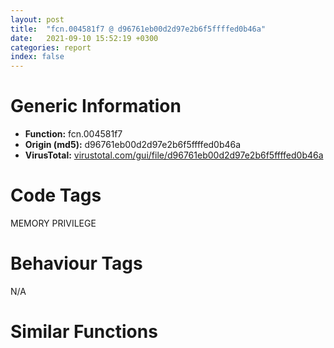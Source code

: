 ```yaml
---
layout: post
title:  "fcn.004581f7 @ d96761eb00d2d97e2b6f5ffffed0b46a"
date:   2021-09-10 15:52:19 +0300
categories: report
index: false
---
```


# Generic Information
- **Function:** fcn.004581f7
- **Origin (md5):** d96761eb00d2d97e2b6f5ffffed0b46a
- **VirusTotal:** [virustotal.com/gui/file/d96761eb00d2d97e2b6f5ffffed0b46a][virustotal_ref]

# Code Tags
<span class="tag" id="MEMORY">MEMORY</span>
<span class="tag" id="PRIVILEGE">PRIVILEGE</span>


# Behaviour Tags
<span class="bhv-tag" id="na">N/A</span>

# Similar Functions
<script type="text/javascript" src="https://www.gstatic.com/charts/loader.js"></script>
<script type="text/javascript">

    google.charts.load('current', {'packages':['corechart']});
    google.charts.setOnLoadCallback(drawChart);

    function drawChart() {
    var data = new google.visualization.DataTable();
        data.addColumn('number', 'X');
        data.addColumn('number', 'Y');
        data.addColumn({type: 'string', role: 'tooltip', 'p': {'html': true}});
        data.addColumn({'type': 'string', 'role': 'style'});
        
        data.addRows([
    [91.08039855957031, 206.0530242919922, '<b><a href="/report/fcn.004581f7@d96761eb00d2d97e2b6f5ffffed0b46a">fcn.004581f7</a><br>@d96761eb00d2d97e2b6f5ffffed0b46a</b><br>push ebp<br>mov ebp, esp<br>sub esp, 0x30<br>push ebx<br>push esi<br>push edi<br>lea eax, [ebp-0x18]<br>mov dword[ebp-0x14], 4<br>push eax<br>xor ebx, ebx<br>lea eax, [ebp-0x10]<br>push ecx<br>mov ecx, dword[ebp+8]<br>lea edx, [ebp-0x14]<br>mov esi, ebx<br>mov dword[ebp-0x10], ebx<br>push eax<br>mov dword[ebp-8], ebx<br>mov edi, ebx<br>mov dword[ebp-0xc], esi<br>call fcn.0045874a<br>add esp, 0xc<br>test al, al<br>je 0x4583cb<br>push dword[ebp-0x18]<br>lea ecx, [ebp-8]<br>call fcn.004587e7<br>pop ecx<br>test al, al<br>je 0x4583cb<br>lea eax, [ebp-0x24]<br>mov dword[ebp-4], ebx<br>push eax<br>lea eax, [ebp-4]<br>push eax<br>lea eax, [ebp-0x1c]<br>push eax<br>push dword[ebp-0x10]<br>call dword[sym.imp.ADVAPI32.dll_GetSecurityDescriptorDacl]<br>test eax, eax<br>je 0x4583cb<br>push 0xc<br>lea eax, [ebp-0x30]<br>push ebx<br>push eax<br>call fcn.00423020<br>add esp, 0xc<br>mov dword[ebp-0x2c], 8<br>cmp dword[ebp-4], ebx<br>je 0x45829d<br>push 2<br>push 0xc<br>lea eax, [ebp-0x30]<br>push eax<br>push dword[ebp-4]<br>call dword[sym.imp.ADVAPI32.dll_GetAclInformation]<br>test eax, eax<br>je 0x4583cb<br>push dword[ebp+0xc]<br>call dword[sym.imp.ADVAPI32.dll_GetLengthSid]<br>mov ecx, dword[ebp-0x2c]<br>push ecx<br>lea edx, [ecx+0x10]<br>lea edx, [edx+eax*2]<br>lea ecx, [ebp-0xc]<br>call fcn.004587b3<br>mov esi, dword[ebp-0xc]<br>pop ecx<br>test al, al<br>je 0x4583cb<br>cmp dword[ebp-0x1c], ebx<br>je 0x458313<br>mov ecx, dword[ebp-0x30]<br>test ecx, ecx<br>je 0x458313<br>mov eax, ebx<br>mov dword[ebp-0xc], eax<br>lea ecx, [ebp-0x20]<br>push ecx<br>push eax<br>push dword[ebp-4]<br>call dword[sym.imp.ADVAPI32.dll_GetAce]<br>test eax, eax<br>je 0x4583cb<br>mov ecx, dword[ebp-0x20]<br>movzx eax, word[ecx+2]<br>push eax<br>push ecx<br>push 0xffffffffffffffff<br>push 2<br>push esi<br>call dword[sym.imp.ADVAPI32.dll_AddAce]<br>test eax, eax<br>je 0x4583cb<br>mov eax, dword[ebp-0xc]<br>inc eax<br>mov dword[ebp-0xc], eax<br>cmp eax, dword[ebp-0x30]<br>jb 0x4582d5<br>push dword[ebp+0xc]<br>call dword[sym.imp.ADVAPI32.dll_GetLengthSid]<br>add eax, 8<br>push eax<br>push 8<br>mov dword[ebp-0x20], eax<br>call dword[sym.imp.KERNEL32.dll_GetProcessHeap]<br>push eax<br>call dword[sym.imp.KERNEL32.dll_HeapAlloc]<br>mov edi, eax<br>test edi, edi<br>je 0x4583cb<br>mov eax, dword[ebp-0x20]<br>push dword[ebp+0xc]<br>mov word[edi+2], ax<br>lea eax, [edi+8]<br>push eax<br>push dword[ebp+0xc]<br>call dword[sym.imp.ADVAPI32.dll_GetLengthSid]<br>push eax<br>call dword[sym.imp.ADVAPI32.dll_CopySid]<br>test eax, eax<br>je 0x4583cb<br>mov ecx, dword[ebp+0x10]<br>add ecx, 4<br>mov dword[ebp+0xc], ebx<br>mov dword[ebp+0x10], ecx<br>mov al, byte[ecx-4]<br>mov byte[edi], al<br>mov al, byte[ecx-3]<br>mov byte[edi+1], al<br>mov eax, dword[ecx]<br>mov dword[edi+4], eax<br>movzx eax, word[edi+2]<br>push eax<br>push edi<br>push 0xffffffffffffffff<br>push 2<br>push esi<br>call dword[sym.imp.ADVAPI32.dll_AddAce]<br>test eax, eax<br>je 0x4583cb<br>mov eax, dword[ebp+0xc]<br>mov ecx, dword[ebp+0x10]<br>inc eax<br>add ecx, 0xc<br>mov dword[ebp+0xc], eax<br>mov dword[ebp+0x10], ecx<br>cmp eax, 1<br>jb 0x45836a<br>push ebx<br>push esi<br>push 1<br>push dword[ebp-8]<br>call dword[sym.imp.ADVAPI32.dll_SetSecurityDescriptorDacl]<br>test eax, eax<br>je 0x4583cb<br>push dword[ebp-8]<br>lea eax, [ebp-0x14]<br>push eax<br>push dword[ebp+8]<br>call dword[sym.imp.USER32.dll_SetUserObjectSecurity]<br>test eax, eax<br>je 0x4583cb<br>mov bl, 1<br>mov ecx, dword[ebp-0x10]<br>call fcn.004586b3<br>mov ecx, dword[ebp-8]<br>call fcn.004586b3<br>mov ecx, esi<br>call fcn.004586b3<br>mov ecx, edi<br>call fcn.004586b3<br>pop edi<br>pop esi<br>mov al, bl<br>pop ebx<br>mov esp, ebp<br>pop ebp<br>ret 0x10<br><eoc> ', 'point { fill-color: #e0440e; }'],
[-129.91482543945312, -182.7113494873047, '<b><a href="/report/fcn.0041cbc1@912f1d013a0d6151bc7a7cef6da1b2a0">fcn.0041cbc1</a><br>@912f1d013a0d6151bc7a7cef6da1b2a0</b><br>push ebp<br>mov ebp, esp<br>sub esp, 0x38<br>mov eax, dword[0x4b8744]<br>xor eax, ebp<br>mov dword[ebp-4], eax<br>push ebx<br>push esi<br>push edi<br>mov edi, ecx<br>call fcn.0041cd0b<br>mov eax, dword[ebp+8]<br>xor esi, esi<br>push 0xf0000000<br>inc esi<br>mov dword[edi+0xc], eax<br>push esi<br>xor ebx, ebx<br>mov dword[edi], vtable.Decryptor_struct__bool___cdecl_SearchOffers_class_Json::Value_const___struct_HWND_____struct_SearchPayload__::_33::DLL_DATA_.0<br>push str.Microsoft_Enhanced_Cryptographic_Provider_v1.0<br>push ebx<br>lea eax, [ebp-0x30]<br>mov dword[edi+4], ebx<br>push eax<br>mov byte[edi+8], bl<br>mov dword[edi+0x10], ebx<br>call dword[sym.imp.ADVAPI32.dll_CryptAcquireContextW]<br>test eax, eax<br>je 0x41ccf1<br>push 0x18<br>pop eax<br>push eax<br>mov ecx, edi<br>mov dword[ebp-0x28], 0x208<br>mov dword[ebp-0x24], 0x6603<br>mov dword[ebp-0x20], eax<br>call fcn.0041ce9a<br>push eax<br>lea eax, [ebp-0x1c]<br>push eax<br>call fcn.0047b870<br>add esp, 0xc<br>lea eax, [ebp-0x2c]<br>push eax<br>push esi<br>push ebx<br>push 0x24<br>lea eax, [ebp-0x28]<br>push eax<br>push dword[ebp-0x30]<br>call dword[sym.imp.ADVAPI32.dll_CryptImportKey]<br>test eax, eax<br>je 0x41cce7<br>push ebx<br>lea eax, [ebp-0x34]<br>mov dword[ebp-0x34], esi<br>mov esi, dword[sym.imp.ADVAPI32.dll_CryptSetKeyParam]<br>push eax<br>push 4<br>push dword[ebp-0x2c]<br>call esi<br>test eax, eax<br>je 0x41ccde<br>push ebx<br>mov ecx, edi<br>call fcn.00412ce8<br>push eax<br>push 1<br>push dword[ebp-0x2c]<br>call esi<br>test eax, eax<br>je 0x41ccde<br>mov eax, dword[ebp+0xc]<br>push 0xffffffffffffffe0<br>pop ecx<br>sub ecx, eax<br>test eax, eax<br>cmovns ecx, eax<br>add ecx, 3<br>and ecx, 0xfffffffc<br>push ecx<br>mov dword[edi+0x10], ecx<br>call fcn.0047ac3c<br>pop ecx<br>push dword[edi+0x10]<br>mov esi, eax<br>mov ecx, edi<br>mov dword[edi+4], esi<br>call fcn.0041cea1<br>push eax<br>push esi<br>call fcn.0047b870<br>mov eax, dword[edi+0x10]<br>add esp, 0xc<br>mov dword[ebp-0x38], eax<br>lea eax, [ebp-0x38]<br>push eax<br>push dword[edi+4]<br>push ebx<br>push 1<br>push ebx<br>push dword[ebp-0x2c]<br>call dword[sym.imp.ADVAPI32.dll_CryptDecrypt]<br>test eax, eax<br>setne al<br>mov byte[edi+8], al<br>push dword[ebp-0x2c]<br>call dword[sym.imp.ADVAPI32.dll_CryptDestroyKey]<br>push ebx<br>push dword[ebp-0x30]<br>call dword[sym.imp.ADVAPI32.dll_CryptReleaseContext]<br>mov ecx, dword[ebp-4]<br>mov eax, edi<br>pop edi<br>pop esi<br>xor ecx, ebp<br>pop ebx<br>call fcn.0047b6bc<br>mov esp, ebp<br>pop ebp<br>ret 8<br><eoc> ', 'null'],
[15.14612102508545, -66.12275695800781, '<b><a href="/report/fcn.00474ed0@fb9b7d22bc1c143ac66b0575cbdd088d">fcn.00474ed0</a><br>@fb9b7d22bc1c143ac66b0575cbdd088d</b><br>push ebp<br>mov ebp, esp<br>sub esp, 0x38<br>mov eax, dword[0x4b8744]<br>xor eax, ebp<br>mov dword[ebp-4], eax<br>push ebx<br>push esi<br>push edi<br>mov edi, ecx<br>call fcn.004748f9<br>mov eax, dword[ebp+8]<br>xor esi, esi<br>push 0xf0000000<br>inc esi<br>mov dword[edi+0xc], eax<br>push esi<br>xor ebx, ebx<br>mov dword[edi], vtable.Decryptor_struct_Payload_.0<br>push str.Microsoft_Enhanced_Cryptographic_Provider_v1.0<br>push ebx<br>lea eax, [ebp-0x30]<br>mov dword[edi+4], ebx<br>push eax<br>mov byte[edi+8], bl<br>mov dword[edi+0x10], ebx<br>call dword[sym.imp.ADVAPI32.dll_CryptAcquireContextW]<br>test eax, eax<br>je 0x475000<br>push 0x18<br>pop eax<br>push eax<br>mov ecx, edi<br>mov dword[ebp-0x28], 0x208<br>mov dword[ebp-0x24], 0x6603<br>mov dword[ebp-0x20], eax<br>call fcn.0041ce9a<br>push eax<br>lea eax, [ebp-0x1c]<br>push eax<br>call fcn.0047b870<br>add esp, 0xc<br>lea eax, [ebp-0x2c]<br>push eax<br>push esi<br>push ebx<br>push 0x24<br>lea eax, [ebp-0x28]<br>push eax<br>push dword[ebp-0x30]<br>call dword[sym.imp.ADVAPI32.dll_CryptImportKey]<br>test eax, eax<br>je 0x474ff6<br>push ebx<br>lea eax, [ebp-0x34]<br>mov dword[ebp-0x34], esi<br>mov esi, dword[sym.imp.ADVAPI32.dll_CryptSetKeyParam]<br>push eax<br>push 4<br>push dword[ebp-0x2c]<br>call esi<br>test eax, eax<br>je 0x474fed<br>push ebx<br>mov ecx, edi<br>call fcn.00412ce8<br>push eax<br>push 1<br>push dword[ebp-0x2c]<br>call esi<br>test eax, eax<br>je 0x474fed<br>mov eax, dword[ebp+0xc]<br>push 0xffffffffffffffe0<br>pop ecx<br>sub ecx, eax<br>test eax, eax<br>cmovns ecx, eax<br>add ecx, 3<br>and ecx, 0xfffffffc<br>push ecx<br>mov dword[edi+0x10], ecx<br>call fcn.0047ac3c<br>pop ecx<br>push dword[edi+0x10]<br>mov esi, eax<br>mov ecx, edi<br>mov dword[edi+4], esi<br>call fcn.0041cea1<br>push eax<br>push esi<br>call fcn.0047b870<br>mov eax, dword[edi+0x10]<br>add esp, 0xc<br>mov dword[ebp-0x38], eax<br>lea eax, [ebp-0x38]<br>push eax<br>push dword[edi+4]<br>push ebx<br>push 1<br>push ebx<br>push dword[ebp-0x2c]<br>call dword[sym.imp.ADVAPI32.dll_CryptDecrypt]<br>test eax, eax<br>setne al<br>mov byte[edi+8], al<br>push dword[ebp-0x2c]<br>call dword[sym.imp.ADVAPI32.dll_CryptDestroyKey]<br>push ebx<br>push dword[ebp-0x30]<br>call dword[sym.imp.ADVAPI32.dll_CryptReleaseContext]<br>mov ecx, dword[ebp-4]<br>mov eax, edi<br>pop edi<br>pop esi<br>xor ecx, ebp<br>pop ebx<br>call fcn.0047b6bc<br>mov esp, ebp<br>pop ebp<br>ret 8<br><eoc> ', 'null'],
[-119.19263458251953, 85.4375991821289, '<b><a href="/report/fcn.0047502f@fb9b7d22bc1c143ac66b0575cbdd088d">fcn.0047502f</a><br>@fb9b7d22bc1c143ac66b0575cbdd088d</b><br>push ebp<br>mov ebp, esp<br>sub esp, 0x38<br>mov eax, dword[0x4b8744]<br>xor eax, ebp<br>mov dword[ebp-4], eax<br>push ebx<br>push esi<br>push edi<br>mov edi, ecx<br>call fcn.00475174<br>mov eax, dword[ebp+8]<br>xor esi, esi<br>push 0xf0000000<br>inc esi<br>mov dword[edi+0xc], eax<br>push esi<br>xor ebx, ebx<br>mov dword[edi], vtable.Decryptor_struct__bool___cdecl_ProcessPayload_struct_Payload_const___struct_HWND_____enum_PROCESSING_TYPE_::_30::JsonPayload_.0<br>push str.Microsoft_Enhanced_Cryptographic_Provider_v1.0<br>push ebx<br>lea eax, [ebp-0x30]<br>mov dword[edi+4], ebx<br>push eax<br>mov byte[edi+8], bl<br>mov dword[edi+0x10], ebx<br>call dword[sym.imp.ADVAPI32.dll_CryptAcquireContextW]<br>test eax, eax<br>je 0x47515f<br>push 0x18<br>pop eax<br>push eax<br>mov ecx, edi<br>mov dword[ebp-0x28], 0x208<br>mov dword[ebp-0x24], 0x6603<br>mov dword[ebp-0x20], eax<br>call fcn.0041ce9a<br>push eax<br>lea eax, [ebp-0x1c]<br>push eax<br>call fcn.0047b870<br>add esp, 0xc<br>lea eax, [ebp-0x2c]<br>push eax<br>push esi<br>push ebx<br>push 0x24<br>lea eax, [ebp-0x28]<br>push eax<br>push dword[ebp-0x30]<br>call dword[sym.imp.ADVAPI32.dll_CryptImportKey]<br>test eax, eax<br>je 0x475155<br>push ebx<br>lea eax, [ebp-0x34]<br>mov dword[ebp-0x34], esi<br>mov esi, dword[sym.imp.ADVAPI32.dll_CryptSetKeyParam]<br>push eax<br>push 4<br>push dword[ebp-0x2c]<br>call esi<br>test eax, eax<br>je 0x47514c<br>push ebx<br>mov ecx, edi<br>call fcn.00412ce8<br>push eax<br>push 1<br>push dword[ebp-0x2c]<br>call esi<br>test eax, eax<br>je 0x47514c<br>mov eax, dword[ebp+0xc]<br>push 0xffffffffffffffe0<br>pop ecx<br>sub ecx, eax<br>test eax, eax<br>cmovns ecx, eax<br>add ecx, 3<br>and ecx, 0xfffffffc<br>push ecx<br>mov dword[edi+0x10], ecx<br>call fcn.0047ac3c<br>pop ecx<br>push dword[edi+0x10]<br>mov esi, eax<br>mov ecx, edi<br>mov dword[edi+4], esi<br>call fcn.0041cea1<br>push eax<br>push esi<br>call fcn.0047b870<br>mov eax, dword[edi+0x10]<br>add esp, 0xc<br>mov dword[ebp-0x38], eax<br>lea eax, [ebp-0x38]<br>push eax<br>push dword[edi+4]<br>push ebx<br>push 1<br>push ebx<br>push dword[ebp-0x2c]<br>call dword[sym.imp.ADVAPI32.dll_CryptDecrypt]<br>test eax, eax<br>setne al<br>mov byte[edi+8], al<br>push dword[ebp-0x2c]<br>call dword[sym.imp.ADVAPI32.dll_CryptDestroyKey]<br>push ebx<br>push dword[ebp-0x30]<br>call dword[sym.imp.ADVAPI32.dll_CryptReleaseContext]<br>mov ecx, dword[ebp-4]<br>mov eax, edi<br>pop edi<br>pop esi<br>xor ecx, ebp<br>pop ebx<br>call fcn.0047b6bc<br>mov esp, ebp<br>pop ebp<br>ret 8<br><eoc> ', 'null'],
[80.36154174804688, -127.1496810913086, '<b><a href="/report/fcn.00474ed0@912f1d013a0d6151bc7a7cef6da1b2a0">fcn.00474ed0</a><br>@912f1d013a0d6151bc7a7cef6da1b2a0</b><br>push ebp<br>mov ebp, esp<br>sub esp, 0x38<br>mov eax, dword[0x4b8744]<br>xor eax, ebp<br>mov dword[ebp-4], eax<br>push ebx<br>push esi<br>push edi<br>mov edi, ecx<br>call fcn.004748f9<br>mov eax, dword[ebp+8]<br>xor esi, esi<br>push 0xf0000000<br>inc esi<br>mov dword[edi+0xc], eax<br>push esi<br>xor ebx, ebx<br>mov dword[edi], vtable.Decryptor_struct_Payload_.0<br>push str.Microsoft_Enhanced_Cryptographic_Provider_v1.0<br>push ebx<br>lea eax, [ebp-0x30]<br>mov dword[edi+4], ebx<br>push eax<br>mov byte[edi+8], bl<br>mov dword[edi+0x10], ebx<br>call dword[sym.imp.ADVAPI32.dll_CryptAcquireContextW]<br>test eax, eax<br>je 0x475000<br>push 0x18<br>pop eax<br>push eax<br>mov ecx, edi<br>mov dword[ebp-0x28], 0x208<br>mov dword[ebp-0x24], 0x6603<br>mov dword[ebp-0x20], eax<br>call fcn.0041ce9a<br>push eax<br>lea eax, [ebp-0x1c]<br>push eax<br>call fcn.0047b870<br>add esp, 0xc<br>lea eax, [ebp-0x2c]<br>push eax<br>push esi<br>push ebx<br>push 0x24<br>lea eax, [ebp-0x28]<br>push eax<br>push dword[ebp-0x30]<br>call dword[sym.imp.ADVAPI32.dll_CryptImportKey]<br>test eax, eax<br>je 0x474ff6<br>push ebx<br>lea eax, [ebp-0x34]<br>mov dword[ebp-0x34], esi<br>mov esi, dword[sym.imp.ADVAPI32.dll_CryptSetKeyParam]<br>push eax<br>push 4<br>push dword[ebp-0x2c]<br>call esi<br>test eax, eax<br>je 0x474fed<br>push ebx<br>mov ecx, edi<br>call fcn.00412ce8<br>push eax<br>push 1<br>push dword[ebp-0x2c]<br>call esi<br>test eax, eax<br>je 0x474fed<br>mov eax, dword[ebp+0xc]<br>push 0xffffffffffffffe0<br>pop ecx<br>sub ecx, eax<br>test eax, eax<br>cmovns ecx, eax<br>add ecx, 3<br>and ecx, 0xfffffffc<br>push ecx<br>mov dword[edi+0x10], ecx<br>call fcn.0047ac3c<br>pop ecx<br>push dword[edi+0x10]<br>mov esi, eax<br>mov ecx, edi<br>mov dword[edi+4], esi<br>call fcn.0041cea1<br>push eax<br>push esi<br>call fcn.0047b870<br>mov eax, dword[edi+0x10]<br>add esp, 0xc<br>mov dword[ebp-0x38], eax<br>lea eax, [ebp-0x38]<br>push eax<br>push dword[edi+4]<br>push ebx<br>push 1<br>push ebx<br>push dword[ebp-0x2c]<br>call dword[sym.imp.ADVAPI32.dll_CryptDecrypt]<br>test eax, eax<br>setne al<br>mov byte[edi+8], al<br>push dword[ebp-0x2c]<br>call dword[sym.imp.ADVAPI32.dll_CryptDestroyKey]<br>push ebx<br>push dword[ebp-0x30]<br>call dword[sym.imp.ADVAPI32.dll_CryptReleaseContext]<br>mov ecx, dword[ebp-4]<br>mov eax, edi<br>pop edi<br>pop esi<br>xor ecx, ebp<br>pop ebx<br>call fcn.0047b6bc<br>mov esp, ebp<br>pop ebp<br>ret 8<br><eoc> ', 'null'],
[93.96627044677734, -32.50556564331055, '<b><a href="/report/fcn.00474ed0@152885a790b99953ce23874f0947b7bd">fcn.00474ed0</a><br>@152885a790b99953ce23874f0947b7bd</b><br>push ebp<br>mov ebp, esp<br>sub esp, 0x38<br>mov eax, dword[0x4b8744]<br>xor eax, ebp<br>mov dword[ebp-4], eax<br>push ebx<br>push esi<br>push edi<br>mov edi, ecx<br>call fcn.004748f9<br>mov eax, dword[ebp+8]<br>xor esi, esi<br>push 0xf0000000<br>inc esi<br>mov dword[edi+0xc], eax<br>push esi<br>xor ebx, ebx<br>mov dword[edi], vtable.Decryptor_struct_Payload_.0<br>push str.Microsoft_Enhanced_Cryptographic_Provider_v1.0<br>push ebx<br>lea eax, [ebp-0x30]<br>mov dword[edi+4], ebx<br>push eax<br>mov byte[edi+8], bl<br>mov dword[edi+0x10], ebx<br>call dword[sym.imp.ADVAPI32.dll_CryptAcquireContextW]<br>test eax, eax<br>je 0x475000<br>push 0x18<br>pop eax<br>push eax<br>mov ecx, edi<br>mov dword[ebp-0x28], 0x208<br>mov dword[ebp-0x24], 0x6603<br>mov dword[ebp-0x20], eax<br>call fcn.0041ce9a<br>push eax<br>lea eax, [ebp-0x1c]<br>push eax<br>call fcn.0047b870<br>add esp, 0xc<br>lea eax, [ebp-0x2c]<br>push eax<br>push esi<br>push ebx<br>push 0x24<br>lea eax, [ebp-0x28]<br>push eax<br>push dword[ebp-0x30]<br>call dword[sym.imp.ADVAPI32.dll_CryptImportKey]<br>test eax, eax<br>je 0x474ff6<br>push ebx<br>lea eax, [ebp-0x34]<br>mov dword[ebp-0x34], esi<br>mov esi, dword[sym.imp.ADVAPI32.dll_CryptSetKeyParam]<br>push eax<br>push 4<br>push dword[ebp-0x2c]<br>call esi<br>test eax, eax<br>je 0x474fed<br>push ebx<br>mov ecx, edi<br>call fcn.00412ce8<br>push eax<br>push 1<br>push dword[ebp-0x2c]<br>call esi<br>test eax, eax<br>je 0x474fed<br>mov eax, dword[ebp+0xc]<br>push 0xffffffffffffffe0<br>pop ecx<br>sub ecx, eax<br>test eax, eax<br>cmovns ecx, eax<br>add ecx, 3<br>and ecx, 0xfffffffc<br>push ecx<br>mov dword[edi+0x10], ecx<br>call fcn.0047ac3c<br>pop ecx<br>push dword[edi+0x10]<br>mov esi, eax<br>mov ecx, edi<br>mov dword[edi+4], esi<br>call fcn.0041cea1<br>push eax<br>push esi<br>call fcn.0047b870<br>mov eax, dword[edi+0x10]<br>add esp, 0xc<br>mov dword[ebp-0x38], eax<br>lea eax, [ebp-0x38]<br>push eax<br>push dword[edi+4]<br>push ebx<br>push 1<br>push ebx<br>push dword[ebp-0x2c]<br>call dword[sym.imp.ADVAPI32.dll_CryptDecrypt]<br>test eax, eax<br>setne al<br>mov byte[edi+8], al<br>push dword[ebp-0x2c]<br>call dword[sym.imp.ADVAPI32.dll_CryptDestroyKey]<br>push ebx<br>push dword[ebp-0x30]<br>call dword[sym.imp.ADVAPI32.dll_CryptReleaseContext]<br>mov ecx, dword[ebp-4]<br>mov eax, edi<br>pop edi<br>pop esi<br>xor ecx, ebp<br>pop ebx<br>call fcn.0047b6bc<br>mov esp, ebp<br>pop ebp<br>ret 8<br><eoc> ', 'null'],
[-89.03730773925781, -106.89793395996094, '<b><a href="/report/fcn.0041cbc1@fb9b7d22bc1c143ac66b0575cbdd088d">fcn.0041cbc1</a><br>@fb9b7d22bc1c143ac66b0575cbdd088d</b><br>push ebp<br>mov ebp, esp<br>sub esp, 0x38<br>mov eax, dword[0x4b8744]<br>xor eax, ebp<br>mov dword[ebp-4], eax<br>push ebx<br>push esi<br>push edi<br>mov edi, ecx<br>call fcn.0041cd0b<br>mov eax, dword[ebp+8]<br>xor esi, esi<br>push 0xf0000000<br>inc esi<br>mov dword[edi+0xc], eax<br>push esi<br>xor ebx, ebx<br>mov dword[edi], vtable.Decryptor_struct__bool___cdecl_SearchOffers_class_Json::Value_const___struct_HWND_____struct_SearchPayload__::_33::DLL_DATA_.0<br>push str.Microsoft_Enhanced_Cryptographic_Provider_v1.0<br>push ebx<br>lea eax, [ebp-0x30]<br>mov dword[edi+4], ebx<br>push eax<br>mov byte[edi+8], bl<br>mov dword[edi+0x10], ebx<br>call dword[sym.imp.ADVAPI32.dll_CryptAcquireContextW]<br>test eax, eax<br>je 0x41ccf1<br>push 0x18<br>pop eax<br>push eax<br>mov ecx, edi<br>mov dword[ebp-0x28], 0x208<br>mov dword[ebp-0x24], 0x6603<br>mov dword[ebp-0x20], eax<br>call fcn.0041ce9a<br>push eax<br>lea eax, [ebp-0x1c]<br>push eax<br>call fcn.0047b870<br>add esp, 0xc<br>lea eax, [ebp-0x2c]<br>push eax<br>push esi<br>push ebx<br>push 0x24<br>lea eax, [ebp-0x28]<br>push eax<br>push dword[ebp-0x30]<br>call dword[sym.imp.ADVAPI32.dll_CryptImportKey]<br>test eax, eax<br>je 0x41cce7<br>push ebx<br>lea eax, [ebp-0x34]<br>mov dword[ebp-0x34], esi<br>mov esi, dword[sym.imp.ADVAPI32.dll_CryptSetKeyParam]<br>push eax<br>push 4<br>push dword[ebp-0x2c]<br>call esi<br>test eax, eax<br>je 0x41ccde<br>push ebx<br>mov ecx, edi<br>call fcn.00412ce8<br>push eax<br>push 1<br>push dword[ebp-0x2c]<br>call esi<br>test eax, eax<br>je 0x41ccde<br>mov eax, dword[ebp+0xc]<br>push 0xffffffffffffffe0<br>pop ecx<br>sub ecx, eax<br>test eax, eax<br>cmovns ecx, eax<br>add ecx, 3<br>and ecx, 0xfffffffc<br>push ecx<br>mov dword[edi+0x10], ecx<br>call fcn.0047ac3c<br>pop ecx<br>push dword[edi+0x10]<br>mov esi, eax<br>mov ecx, edi<br>mov dword[edi+4], esi<br>call fcn.0041cea1<br>push eax<br>push esi<br>call fcn.0047b870<br>mov eax, dword[edi+0x10]<br>add esp, 0xc<br>mov dword[ebp-0x38], eax<br>lea eax, [ebp-0x38]<br>push eax<br>push dword[edi+4]<br>push ebx<br>push 1<br>push ebx<br>push dword[ebp-0x2c]<br>call dword[sym.imp.ADVAPI32.dll_CryptDecrypt]<br>test eax, eax<br>setne al<br>mov byte[edi+8], al<br>push dword[ebp-0x2c]<br>call dword[sym.imp.ADVAPI32.dll_CryptDestroyKey]<br>push ebx<br>push dword[ebp-0x30]<br>call dword[sym.imp.ADVAPI32.dll_CryptReleaseContext]<br>mov ecx, dword[ebp-4]<br>mov eax, edi<br>pop edi<br>pop esi<br>xor ecx, ebp<br>pop ebx<br>call fcn.0047b6bc<br>mov esp, ebp<br>pop ebp<br>ret 8<br><eoc> ', 'null'],
[152.25479125976562, 167.65274047851562, '<b><a href="/report/fcn.004583f4@d96761eb00d2d97e2b6f5ffffed0b46a">fcn.004583f4</a><br>@d96761eb00d2d97e2b6f5ffffed0b46a</b><br>push ebp<br>mov ebp, esp<br>sub esp, 0x30<br>push ebx<br>push esi<br>push edi<br>lea eax, [ebp-0x18]<br>mov dword[ebp-0x14], 4<br>push eax<br>xor ebx, ebx<br>lea eax, [ebp-0x10]<br>push ecx<br>mov ecx, dword[ebp+8]<br>lea edx, [ebp-0x14]<br>mov esi, ebx<br>mov dword[ebp-0x10], ebx<br>push eax<br>mov dword[ebp-8], ebx<br>mov edi, ebx<br>mov dword[ebp-0xc], esi<br>call fcn.0045874a<br>add esp, 0xc<br>test al, al<br>je 0x4585c8<br>push dword[ebp-0x18]<br>lea ecx, [ebp-8]<br>call fcn.004587e7<br>pop ecx<br>test al, al<br>je 0x4585c8<br>lea eax, [ebp-0x24]<br>mov dword[ebp-4], ebx<br>push eax<br>lea eax, [ebp-4]<br>push eax<br>lea eax, [ebp-0x1c]<br>push eax<br>push dword[ebp-0x10]<br>call dword[sym.imp.ADVAPI32.dll_GetSecurityDescriptorDacl]<br>test eax, eax<br>je 0x4585c8<br>push 0xc<br>lea eax, [ebp-0x30]<br>push ebx<br>push eax<br>call fcn.00423020<br>add esp, 0xc<br>mov dword[ebp-0x2c], 8<br>cmp dword[ebp-4], ebx<br>je 0x45849a<br>push 2<br>push 0xc<br>lea eax, [ebp-0x30]<br>push eax<br>push dword[ebp-4]<br>call dword[sym.imp.ADVAPI32.dll_GetAclInformation]<br>test eax, eax<br>je 0x4585c8<br>push dword[ebp+0xc]<br>call dword[sym.imp.ADVAPI32.dll_GetLengthSid]<br>mov ecx, dword[ebp-0x2c]<br>push ecx<br>lea edx, [ecx+0x10]<br>lea edx, [edx+eax*2]<br>lea ecx, [ebp-0xc]<br>call fcn.004587b3<br>mov esi, dword[ebp-0xc]<br>pop ecx<br>test al, al<br>je 0x4585c8<br>cmp dword[ebp-0x1c], ebx<br>je 0x458510<br>mov ecx, dword[ebp-0x30]<br>test ecx, ecx<br>je 0x458510<br>mov eax, ebx<br>mov dword[ebp-0xc], eax<br>lea ecx, [ebp-0x20]<br>push ecx<br>push eax<br>push dword[ebp-4]<br>call dword[sym.imp.ADVAPI32.dll_GetAce]<br>test eax, eax<br>je 0x4585c8<br>mov ecx, dword[ebp-0x20]<br>movzx eax, word[ecx+2]<br>push eax<br>push ecx<br>push 0xffffffffffffffff<br>push 2<br>push esi<br>call dword[sym.imp.ADVAPI32.dll_AddAce]<br>test eax, eax<br>je 0x4585c8<br>mov eax, dword[ebp-0xc]<br>inc eax<br>mov dword[ebp-0xc], eax<br>cmp eax, dword[ebp-0x30]<br>jb 0x4584d2<br>push dword[ebp+0xc]<br>call dword[sym.imp.ADVAPI32.dll_GetLengthSid]<br>add eax, 8<br>push eax<br>push 8<br>mov dword[ebp-0x20], eax<br>call dword[sym.imp.KERNEL32.dll_GetProcessHeap]<br>push eax<br>call dword[sym.imp.KERNEL32.dll_HeapAlloc]<br>mov edi, eax<br>test edi, edi<br>je 0x4585c8<br>mov eax, dword[ebp-0x20]<br>push dword[ebp+0xc]<br>mov word[edi+2], ax<br>lea eax, [edi+8]<br>push eax<br>push dword[ebp+0xc]<br>call dword[sym.imp.ADVAPI32.dll_GetLengthSid]<br>push eax<br>call dword[sym.imp.ADVAPI32.dll_CopySid]<br>test eax, eax<br>je 0x4585c8<br>mov ecx, dword[ebp+0x10]<br>add ecx, 4<br>mov dword[ebp+0xc], ebx<br>mov dword[ebp+0x10], ecx<br>mov al, byte[ecx-4]<br>mov byte[edi], al<br>mov al, byte[ecx-3]<br>mov byte[edi+1], al<br>mov eax, dword[ecx]<br>mov dword[edi+4], eax<br>movzx eax, word[edi+2]<br>push eax<br>push edi<br>push 0xffffffffffffffff<br>push 2<br>push esi<br>call dword[sym.imp.ADVAPI32.dll_AddAce]<br>test eax, eax<br>je 0x4585c8<br>mov eax, dword[ebp+0xc]<br>mov ecx, dword[ebp+0x10]<br>inc eax<br>add ecx, 0xc<br>mov dword[ebp+0xc], eax<br>mov dword[ebp+0x10], ecx<br>cmp eax, 2<br>jb 0x458567<br>push ebx<br>push esi<br>push 1<br>push dword[ebp-8]<br>call dword[sym.imp.ADVAPI32.dll_SetSecurityDescriptorDacl]<br>test eax, eax<br>je 0x4585c8<br>push dword[ebp-8]<br>lea eax, [ebp-0x14]<br>push eax<br>push dword[ebp+8]<br>call dword[sym.imp.USER32.dll_SetUserObjectSecurity]<br>test eax, eax<br>je 0x4585c8<br>mov bl, 1<br>mov ecx, dword[ebp-0x10]<br>call fcn.004586b3<br>mov ecx, dword[ebp-8]<br>call fcn.004586b3<br>mov ecx, esi<br>call fcn.004586b3<br>mov ecx, edi<br>call fcn.004586b3<br>pop edi<br>pop esi<br>mov al, bl<br>pop ebx<br>mov esp, ebp<br>pop ebp<br>ret 0x10<br><eoc> ', 'null'],
[-262.211669921875, -94.45365142822266, '<b><a href="/report/fcn.0047762d@d96761eb00d2d97e2b6f5ffffed0b46a">fcn.0047762d</a><br>@d96761eb00d2d97e2b6f5ffffed0b46a</b><br>push ebp<br>mov ebp, esp<br>sub esp, 0x48<br>push ebx<br>push esi<br>mov esi, dword[ebp+0xc]<br>push edi<br>mov dword[ebp-0x10], ecx<br>mov eax, dword[esi+8]<br>mov edx, dword[esi]<br>cmp eax, edx<br>mov ecx, dword[esi+0xc]<br>mov edi, dword[esi+4]<br>setl bl<br>cmp ecx, edi<br>mov byte[ebp-1], bl<br>setl bh<br>mov byte[ebp+0xf], bh<br>test bl, bl<br>je 0x477660<br>mov dword[esi], eax<br>mov dword[esi+8], edx<br>test bh, bh<br>je 0x47766a<br>mov dword[esi+4], ecx<br>mov dword[esi+0xc], edi<br>push dword[ebp+8]<br>lea eax, [ebp-0x1c]<br>push eax<br>mov eax, dword[ebp-0x10]<br>push dword[eax+0x104]<br>call fcn.00473c94<br>mov ecx, dword[ebp-0x1c]<br>add dword[esi+8], ecx<br>mov eax, dword[ebp-0x18]<br>add dword[esi+0xc], eax<br>add dword[esi], ecx<br>add dword[esi+4], eax<br>mov edi, dword[esi+8]<br>mov ebx, dword[esi+0xc]<br>sub edi, dword[esi]<br>sub ebx, dword[esi+4]<br>inc edi<br>inc ebx<br>push 0<br>mov dword[ebp-0xc], ebx<br>call dword[sym.imp.USER32.dll_GetDC]<br>push ebx<br>push edi<br>push eax<br>mov dword[ebp-8], eax<br>call dword[sym.imp.GDI32.dll_CreateCompatibleBitmap]<br>push dword[ebp-8]<br>mov dword[ebp+8], eax<br>call dword[sym.imp.GDI32.dll_CreateCompatibleDC]<br>push dword[ebp+8]<br>mov dword[ebp-0x10], eax<br>push eax<br>call dword[sym.imp.GDI32.dll_SelectObject]<br>mov dh, byte[ebp+0xf]<br>mov ecx, ebx<br>mov dword[ebp-0x14], eax<br>test dh, dh<br>je 0x4776db<br>neg ecx<br>mov dl, byte[ebp-1]<br>mov eax, edi<br>test dl, dl<br>je 0x4776e6<br>neg eax<br>test dh, dh<br>je 0x4776ef<br>mov ebx, dword[esi+0xc]<br>jmp 0x4776f2<br>mov ebx, dword[esi+4]<br>mov dword[ebp+0xc], ebx<br>mov ebx, dword[ebp-0xc]<br>test dl, dl<br>je 0x477701<br>mov edx, dword[esi+8]<br>jmp 0x477703<br>mov edx, dword[esi]<br>mov esi, dword[ebp-0x10]<br>push 0xcc0020<br>push ecx<br>push eax<br>push dword[ebp+0xc]<br>push edx<br>push dword[ebp-8]<br>push ebx<br>push edi<br>push 0<br>push 0<br>push esi<br>call dword[sym.imp.GDI32.dll_StretchBlt]<br>mov eax, ebx<br>mov dword[ebp-0x48], 0x28<br>neg eax<br>mov dword[ebp-0x44], edi<br>mov dword[ebp-0x40], eax<br>xor ecx, ecx<br>push 0x20<br>xor eax, eax<br>mov dword[ebp-0x38], ecx<br>inc eax<br>mov word[ebp-0x3c], ax<br>pop eax<br>push ecx<br>mov word[ebp-0x3a], ax<br>lea eax, [ebp-0x48]<br>push eax<br>push ecx<br>push ecx<br>push ecx<br>push dword[ebp+8]<br>push esi<br>mov esi, dword[sym.imp.GDI32.dll_GetDIBits]<br>call esi<br>mov eax, dword[ebp+0x10]<br>mov ecx, dword[ebp-0x34]<br>push ecx<br>mov dword[eax], ecx<br>call fcn.00420ff6<br>pop ecx<br>push 0<br>mov edi, eax<br>lea eax, [ebp-0x48]<br>push eax<br>push edi<br>push ebx<br>mov ebx, dword[ebp-0x10]<br>push 0<br>push dword[ebp+8]<br>push ebx<br>call esi<br>push dword[ebp-0x14]<br>mov esi, eax<br>push ebx<br>call dword[sym.imp.GDI32.dll_SelectObject]<br>push dword[ebp+8]<br>call dword[sym.imp.GDI32.dll_DeleteObject]<br>push ebx<br>call dword[sym.imp.GDI32.dll_DeleteDC]<br>push dword[ebp-8]<br>push 0<br>call dword[sym.imp.USER32.dll_ReleaseDC]<br>test esi, esi<br>je 0x4777ac<br>mov eax, edi<br>jmp 0x4777b5<br>push edi<br>call fcn.0042106c<br>pop ecx<br>xor eax, eax<br>pop edi<br>pop esi<br>pop ebx<br>mov esp, ebp<br>pop ebp<br>ret 0xc<br><eoc> ', 'null'],
[-47.599647521972656, 33.5537223815918, '<b><a href="/report/fcn.0047502f@912f1d013a0d6151bc7a7cef6da1b2a0">fcn.0047502f</a><br>@912f1d013a0d6151bc7a7cef6da1b2a0</b><br>push ebp<br>mov ebp, esp<br>sub esp, 0x38<br>mov eax, dword[0x4b8744]<br>xor eax, ebp<br>mov dword[ebp-4], eax<br>push ebx<br>push esi<br>push edi<br>mov edi, ecx<br>call fcn.00475174<br>mov eax, dword[ebp+8]<br>xor esi, esi<br>push 0xf0000000<br>inc esi<br>mov dword[edi+0xc], eax<br>push esi<br>xor ebx, ebx<br>mov dword[edi], vtable.Decryptor_struct__bool___cdecl_ProcessPayload_struct_Payload_const___struct_HWND_____enum_PROCESSING_TYPE_::_30::JsonPayload_.0<br>push str.Microsoft_Enhanced_Cryptographic_Provider_v1.0<br>push ebx<br>lea eax, [ebp-0x30]<br>mov dword[edi+4], ebx<br>push eax<br>mov byte[edi+8], bl<br>mov dword[edi+0x10], ebx<br>call dword[sym.imp.ADVAPI32.dll_CryptAcquireContextW]<br>test eax, eax<br>je 0x47515f<br>push 0x18<br>pop eax<br>push eax<br>mov ecx, edi<br>mov dword[ebp-0x28], 0x208<br>mov dword[ebp-0x24], 0x6603<br>mov dword[ebp-0x20], eax<br>call fcn.0041ce9a<br>push eax<br>lea eax, [ebp-0x1c]<br>push eax<br>call fcn.0047b870<br>add esp, 0xc<br>lea eax, [ebp-0x2c]<br>push eax<br>push esi<br>push ebx<br>push 0x24<br>lea eax, [ebp-0x28]<br>push eax<br>push dword[ebp-0x30]<br>call dword[sym.imp.ADVAPI32.dll_CryptImportKey]<br>test eax, eax<br>je 0x475155<br>push ebx<br>lea eax, [ebp-0x34]<br>mov dword[ebp-0x34], esi<br>mov esi, dword[sym.imp.ADVAPI32.dll_CryptSetKeyParam]<br>push eax<br>push 4<br>push dword[ebp-0x2c]<br>call esi<br>test eax, eax<br>je 0x47514c<br>push ebx<br>mov ecx, edi<br>call fcn.00412ce8<br>push eax<br>push 1<br>push dword[ebp-0x2c]<br>call esi<br>test eax, eax<br>je 0x47514c<br>mov eax, dword[ebp+0xc]<br>push 0xffffffffffffffe0<br>pop ecx<br>sub ecx, eax<br>test eax, eax<br>cmovns ecx, eax<br>add ecx, 3<br>and ecx, 0xfffffffc<br>push ecx<br>mov dword[edi+0x10], ecx<br>call fcn.0047ac3c<br>pop ecx<br>push dword[edi+0x10]<br>mov esi, eax<br>mov ecx, edi<br>mov dword[edi+4], esi<br>call fcn.0041cea1<br>push eax<br>push esi<br>call fcn.0047b870<br>mov eax, dword[edi+0x10]<br>add esp, 0xc<br>mov dword[ebp-0x38], eax<br>lea eax, [ebp-0x38]<br>push eax<br>push dword[edi+4]<br>push ebx<br>push 1<br>push ebx<br>push dword[ebp-0x2c]<br>call dword[sym.imp.ADVAPI32.dll_CryptDecrypt]<br>test eax, eax<br>setne al<br>mov byte[edi+8], al<br>push dword[ebp-0x2c]<br>call dword[sym.imp.ADVAPI32.dll_CryptDestroyKey]<br>push ebx<br>push dword[ebp-0x30]<br>call dword[sym.imp.ADVAPI32.dll_CryptReleaseContext]<br>mov ecx, dword[ebp-4]<br>mov eax, edi<br>pop edi<br>pop esi<br>xor ecx, ebp<br>pop ebx<br>call fcn.0047b6bc<br>mov esp, ebp<br>pop ebp<br>ret 8<br><eoc> ', 'null'],
[-38.48750686645508, -183.79214477539062, '<b><a href="/report/fcn.0041cbc1@152885a790b99953ce23874f0947b7bd">fcn.0041cbc1</a><br>@152885a790b99953ce23874f0947b7bd</b><br>push ebp<br>mov ebp, esp<br>sub esp, 0x38<br>mov eax, dword[0x4b8744]<br>xor eax, ebp<br>mov dword[ebp-4], eax<br>push ebx<br>push esi<br>push edi<br>mov edi, ecx<br>call fcn.0041cd0b<br>mov eax, dword[ebp+8]<br>xor esi, esi<br>push 0xf0000000<br>inc esi<br>mov dword[edi+0xc], eax<br>push esi<br>xor ebx, ebx<br>mov dword[edi], vtable.Decryptor_struct__bool___cdecl_SearchOffers_class_Json::Value_const___struct_HWND_____struct_SearchPayload__::_33::DLL_DATA_.0<br>push str.Microsoft_Enhanced_Cryptographic_Provider_v1.0<br>push ebx<br>lea eax, [ebp-0x30]<br>mov dword[edi+4], ebx<br>push eax<br>mov byte[edi+8], bl<br>mov dword[edi+0x10], ebx<br>call dword[sym.imp.ADVAPI32.dll_CryptAcquireContextW]<br>test eax, eax<br>je 0x41ccf1<br>push 0x18<br>pop eax<br>push eax<br>mov ecx, edi<br>mov dword[ebp-0x28], 0x208<br>mov dword[ebp-0x24], 0x6603<br>mov dword[ebp-0x20], eax<br>call fcn.0041ce9a<br>push eax<br>lea eax, [ebp-0x1c]<br>push eax<br>call fcn.0047b870<br>add esp, 0xc<br>lea eax, [ebp-0x2c]<br>push eax<br>push esi<br>push ebx<br>push 0x24<br>lea eax, [ebp-0x28]<br>push eax<br>push dword[ebp-0x30]<br>call dword[sym.imp.ADVAPI32.dll_CryptImportKey]<br>test eax, eax<br>je 0x41cce7<br>push ebx<br>lea eax, [ebp-0x34]<br>mov dword[ebp-0x34], esi<br>mov esi, dword[sym.imp.ADVAPI32.dll_CryptSetKeyParam]<br>push eax<br>push 4<br>push dword[ebp-0x2c]<br>call esi<br>test eax, eax<br>je 0x41ccde<br>push ebx<br>mov ecx, edi<br>call fcn.00412ce8<br>push eax<br>push 1<br>push dword[ebp-0x2c]<br>call esi<br>test eax, eax<br>je 0x41ccde<br>mov eax, dword[ebp+0xc]<br>push 0xffffffffffffffe0<br>pop ecx<br>sub ecx, eax<br>test eax, eax<br>cmovns ecx, eax<br>add ecx, 3<br>and ecx, 0xfffffffc<br>push ecx<br>mov dword[edi+0x10], ecx<br>call fcn.0047ac3c<br>pop ecx<br>push dword[edi+0x10]<br>mov esi, eax<br>mov ecx, edi<br>mov dword[edi+4], esi<br>call fcn.0041cea1<br>push eax<br>push esi<br>call fcn.0047b870<br>mov eax, dword[edi+0x10]<br>add esp, 0xc<br>mov dword[ebp-0x38], eax<br>lea eax, [ebp-0x38]<br>push eax<br>push dword[edi+4]<br>push ebx<br>push 1<br>push ebx<br>push dword[ebp-0x2c]<br>call dword[sym.imp.ADVAPI32.dll_CryptDecrypt]<br>test eax, eax<br>setne al<br>mov byte[edi+8], al<br>push dword[ebp-0x2c]<br>call dword[sym.imp.ADVAPI32.dll_CryptDestroyKey]<br>push ebx<br>push dword[ebp-0x30]<br>call dword[sym.imp.ADVAPI32.dll_CryptReleaseContext]<br>mov ecx, dword[ebp-4]<br>mov eax, edi<br>pop edi<br>pop esi<br>xor ecx, ebp<br>pop ebx<br>call fcn.0047b6bc<br>mov esp, ebp<br>pop ebp<br>ret 8<br><eoc> ', 'null'],
[-135.55043029785156, -1.7168138027191162, '<b><a href="/report/fcn.0047502f@152885a790b99953ce23874f0947b7bd">fcn.0047502f</a><br>@152885a790b99953ce23874f0947b7bd</b><br>push ebp<br>mov ebp, esp<br>sub esp, 0x38<br>mov eax, dword[0x4b8744]<br>xor eax, ebp<br>mov dword[ebp-4], eax<br>push ebx<br>push esi<br>push edi<br>mov edi, ecx<br>call fcn.00475174<br>mov eax, dword[ebp+8]<br>xor esi, esi<br>push 0xf0000000<br>inc esi<br>mov dword[edi+0xc], eax<br>push esi<br>xor ebx, ebx<br>mov dword[edi], vtable.Decryptor_struct__bool___cdecl_ProcessPayload_struct_Payload_const___struct_HWND_____enum_PROCESSING_TYPE_::_30::JsonPayload_.0<br>push str.Microsoft_Enhanced_Cryptographic_Provider_v1.0<br>push ebx<br>lea eax, [ebp-0x30]<br>mov dword[edi+4], ebx<br>push eax<br>mov byte[edi+8], bl<br>mov dword[edi+0x10], ebx<br>call dword[sym.imp.ADVAPI32.dll_CryptAcquireContextW]<br>test eax, eax<br>je 0x47515f<br>push 0x18<br>pop eax<br>push eax<br>mov ecx, edi<br>mov dword[ebp-0x28], 0x208<br>mov dword[ebp-0x24], 0x6603<br>mov dword[ebp-0x20], eax<br>call fcn.0041ce9a<br>push eax<br>lea eax, [ebp-0x1c]<br>push eax<br>call fcn.0047b870<br>add esp, 0xc<br>lea eax, [ebp-0x2c]<br>push eax<br>push esi<br>push ebx<br>push 0x24<br>lea eax, [ebp-0x28]<br>push eax<br>push dword[ebp-0x30]<br>call dword[sym.imp.ADVAPI32.dll_CryptImportKey]<br>test eax, eax<br>je 0x475155<br>push ebx<br>lea eax, [ebp-0x34]<br>mov dword[ebp-0x34], esi<br>mov esi, dword[sym.imp.ADVAPI32.dll_CryptSetKeyParam]<br>push eax<br>push 4<br>push dword[ebp-0x2c]<br>call esi<br>test eax, eax<br>je 0x47514c<br>push ebx<br>mov ecx, edi<br>call fcn.00412ce8<br>push eax<br>push 1<br>push dword[ebp-0x2c]<br>call esi<br>test eax, eax<br>je 0x47514c<br>mov eax, dword[ebp+0xc]<br>push 0xffffffffffffffe0<br>pop ecx<br>sub ecx, eax<br>test eax, eax<br>cmovns ecx, eax<br>add ecx, 3<br>and ecx, 0xfffffffc<br>push ecx<br>mov dword[edi+0x10], ecx<br>call fcn.0047ac3c<br>pop ecx<br>push dword[edi+0x10]<br>mov esi, eax<br>mov ecx, edi<br>mov dword[edi+4], esi<br>call fcn.0041cea1<br>push eax<br>push esi<br>call fcn.0047b870<br>mov eax, dword[edi+0x10]<br>add esp, 0xc<br>mov dword[ebp-0x38], eax<br>lea eax, [ebp-0x38]<br>push eax<br>push dword[edi+4]<br>push ebx<br>push 1<br>push ebx<br>push dword[ebp-0x2c]<br>call dword[sym.imp.ADVAPI32.dll_CryptDecrypt]<br>test eax, eax<br>setne al<br>mov byte[edi+8], al<br>push dword[ebp-0x2c]<br>call dword[sym.imp.ADVAPI32.dll_CryptDestroyKey]<br>push ebx<br>push dword[ebp-0x30]<br>call dword[sym.imp.ADVAPI32.dll_CryptReleaseContext]<br>mov ecx, dword[ebp-4]<br>mov eax, edi<br>pop edi<br>pop esi<br>xor ecx, ebp<br>pop ebx<br>call fcn.0047b6bc<br>mov esp, ebp<br>pop ebp<br>ret 8<br><eoc> ', 'null'],

        ]);

    var options = {
        title: 'Similarity Plot',
        legend: 'none',
        colors: ['#dedbd9', '#e6693e', '#ec8f6e', '#f3b49f', '#f6c7b6'],
        tooltip: {isHtml: true, trigger: 'both'},
        explorer: {
        actions: ["dragToZoom", "rightClickToReset"],
        },
        chartArea: {
        width: '80%',
        height: '80%'
        },
        width: '100%',
        height: '100%'
    };

    var chart = new google.visualization.ScatterChart(document.getElementById('chart_div'));

    chart.draw(data, options);
    }
    
</script>


<div id="chart_div" style="width: 100%px; height: 100%;"></div>

# Disassembled Code
{% highlight nasm %}

push ebp
mov ebp, esp
sub esp, 0x30
push ebx
push esi
push edi
lea eax, [ebp-0x18]
mov dword[ebp-0x14], 4
push eax
xor ebx, ebx
lea eax, [ebp-0x10]
push ecx
mov ecx, dword[ebp+8]
lea edx, [ebp-0x14]
mov esi, ebx
mov dword[ebp-0x10], ebx
push eax
mov dword[ebp-8], ebx
mov edi, ebx
mov dword[ebp-0xc], esi
call fcn.0045874a
add esp, 0xc
test al, al
je 0x4583cb
push dword[ebp-0x18]
lea ecx, [ebp-8]
call fcn.004587e7
pop ecx
test al, al
je 0x4583cb
lea eax, [ebp-0x24]
mov dword[ebp-4], ebx
push eax
lea eax, [ebp-4]
push eax
lea eax, [ebp-0x1c]
push eax
push dword[ebp-0x10]
call dword[sym.imp.ADVAPI32.dll_GetSecurityDescriptorDacl]
test eax, eax
je 0x4583cb
push 0xc
lea eax, [ebp-0x30]
push ebx
push eax
call fcn.00423020
add esp, 0xc
mov dword[ebp-0x2c], 8
cmp dword[ebp-4], ebx
je 0x45829d
push 2
push 0xc
lea eax, [ebp-0x30]
push eax
push dword[ebp-4]
call dword[sym.imp.ADVAPI32.dll_GetAclInformation]
test eax, eax
je 0x4583cb
push dword[ebp+0xc]
call dword[sym.imp.ADVAPI32.dll_GetLengthSid]
mov ecx, dword[ebp-0x2c]
push ecx
lea edx, [ecx+0x10]
lea edx, [edx+eax*2]
lea ecx, [ebp-0xc]
call fcn.004587b3
mov esi, dword[ebp-0xc]
pop ecx
test al, al
je 0x4583cb
cmp dword[ebp-0x1c], ebx
je 0x458313
mov ecx, dword[ebp-0x30]
test ecx, ecx
je 0x458313
mov eax, ebx
mov dword[ebp-0xc], eax
lea ecx, [ebp-0x20]
push ecx
push eax
push dword[ebp-4]
call dword[sym.imp.ADVAPI32.dll_GetAce]
test eax, eax
je 0x4583cb
mov ecx, dword[ebp-0x20]
movzx eax, word[ecx+2]
push eax
push ecx
push 0xffffffffffffffff
push 2
push esi
call dword[sym.imp.ADVAPI32.dll_AddAce]
test eax, eax
je 0x4583cb
mov eax, dword[ebp-0xc]
inc eax
mov dword[ebp-0xc], eax
cmp eax, dword[ebp-0x30]
jb 0x4582d5
push dword[ebp+0xc]
call dword[sym.imp.ADVAPI32.dll_GetLengthSid]
add eax, 8
push eax
push 8
mov dword[ebp-0x20], eax
call dword[sym.imp.KERNEL32.dll_GetProcessHeap]
push eax
call dword[sym.imp.KERNEL32.dll_HeapAlloc]
mov edi, eax
test edi, edi
je 0x4583cb
mov eax, dword[ebp-0x20]
push dword[ebp+0xc]
mov word[edi+2], ax
lea eax, [edi+8]
push eax
push dword[ebp+0xc]
call dword[sym.imp.ADVAPI32.dll_GetLengthSid]
push eax
call dword[sym.imp.ADVAPI32.dll_CopySid]
test eax, eax
je 0x4583cb
mov ecx, dword[ebp+0x10]
add ecx, 4
mov dword[ebp+0xc], ebx
mov dword[ebp+0x10], ecx
mov al, byte[ecx-4]
mov byte[edi], al
mov al, byte[ecx-3]
mov byte[edi+1], al
mov eax, dword[ecx]
mov dword[edi+4], eax
movzx eax, word[edi+2]
push eax
push edi
push 0xffffffffffffffff
push 2
push esi
call dword[sym.imp.ADVAPI32.dll_AddAce]
test eax, eax
je 0x4583cb
mov eax, dword[ebp+0xc]
mov ecx, dword[ebp+0x10]
inc eax
add ecx, 0xc
mov dword[ebp+0xc], eax
mov dword[ebp+0x10], ecx
cmp eax, 1
jb 0x45836a
push ebx
push esi
push 1
push dword[ebp-8]
call dword[sym.imp.ADVAPI32.dll_SetSecurityDescriptorDacl]
test eax, eax
je 0x4583cb
push dword[ebp-8]
lea eax, [ebp-0x14]
push eax
push dword[ebp+8]
call dword[sym.imp.USER32.dll_SetUserObjectSecurity]
test eax, eax
je 0x4583cb
mov bl, 1
mov ecx, dword[ebp-0x10]
call fcn.004586b3
mov ecx, dword[ebp-8]
call fcn.004586b3
mov ecx, esi
call fcn.004586b3
mov ecx, edi
call fcn.004586b3
pop edi
pop esi
mov al, bl
pop ebx
mov esp, ebp
pop ebp
ret 0x10

{% endhighlight %}

[virustotal_ref]: https://www.virustotal.com/gui/file/d96761eb00d2d97e2b6f5ffffed0b46a